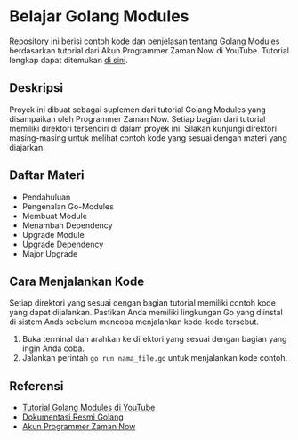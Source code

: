 # Belajar Golang Modules

Repository ini berisi contoh kode dan penjelasan tentang Golang Modules berdasarkan tutorial dari Akun Programmer Zaman Now di YouTube. Tutorial lengkap dapat ditemukan [di sini](https://www.youtube.com/watch?v=JOXbresHhIk&t=1828s).

## Deskripsi

Proyek ini dibuat sebagai suplemen dari tutorial Golang Modules yang disampaikan oleh Programmer Zaman Now. Setiap bagian dari tutorial memiliki direktori tersendiri di dalam proyek ini. Silakan kunjungi direktori masing-masing untuk melihat contoh kode yang sesuai dengan materi yang diajarkan.

## Daftar Materi

- Pendahuluan
- Pengenalan Go-Modules
- Membuat Module
- Menambah Dependency
- Upgrade Module
- Upgrade Dependency
- Major Upgrade

## Cara Menjalankan Kode

Setiap direktori yang sesuai dengan bagian tutorial memiliki contoh kode yang dapat dijalankan. Pastikan Anda memiliki lingkungan Go yang diinstal di sistem Anda sebelum mencoba menjalankan kode-kode tersebut.

1. Buka terminal dan arahkan ke direktori yang sesuai dengan bagian yang ingin Anda coba.
2. Jalankan perintah `go run nama_file.go` untuk menjalankan kode contoh.

## Referensi

- [Tutorial Golang Modules di YouTube](https://www.youtube.com/watch?v=JOXbresHhIk&t=1828s)
- [Dokumentasi Resmi Golang](https://golang.org/doc/)
- [Akun Programmer Zaman Now](https://www.youtube.com/c/ProgrammerZamanNow)